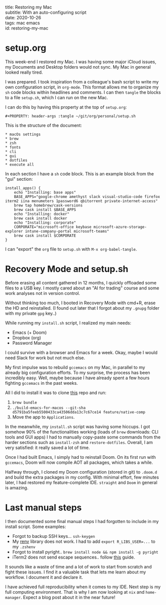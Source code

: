 title: Restoring my Mac  
subtitle: With an auto-configuring script  
date: 2020-10-26  
tags: mac emacs  
id: restoring-my-mac

setup.org
=========

This week-end I restored my Mac. I was having some major iCloud issues,
my Documents and Desktop folders would not sync. My Mac in general
looked really tired.

I was prepared. I took inspiration from a colleague's bash script to
write my own configuration script, in `org-mode`. This format allows me
to organize my `sh` code blocks within headlines and comments. I can
then `tangle` the blocks to a file `setup.sh`, which I can run on the
new Mac.

I can do this by having this property at the top of `setup.org`:

    #+PROPERTY: header-args :tangle ~/git/org/personal/setup.sh

This is the structure of the document:

    * macOs settings
    * brew
    * zsh
    * fonts
    * cli
    * gui
    * dotfiles
    * execute all

In each section I have a `sh` code block. This is an example block from
the "gui" section:

    install_apps() {
        echo "Installing: base apps"
        BASE_APPS="google-chrome amethyst slack visual-studio-code firefox iterm2 iina menumeters 1password6 qbitorrent private-internet-access"
        brew tap homebrew/cask-versions
        brew cask install $BASE_APPS
        echo "Installing: docker"
        brew cask install docker
        echo "Installing: corporate"
        CORPORATE="microsoft-office keybase microsoft-azure-storage-explorer intune-company-portal microsoft-teams"
        brew cask install $CORPORATE
    }

I can "export" the `org` file to `setup.sh` with `M-x org-babel-tangle`.

Recovery Mode and setup.sh
==========================

Before erasing all content gathered in 12 months, I quickly offloaded
some files to a USB key. I mostly cared about an "AI for trading" course
and some work analyses not in version control.

Without thinking too much, I booted in Recovery Mode with cmd+R, erase
the HD and reinstalled. (I found out later that I forgot about my
`.gnupg` folder with my private `gpg` key..)

While running my `install.sh` script, I realized my main needs:

-   Emacs (+ Doom)
-   Dropbox (org)
-   Password Manager

I could survive with a browser and Emacs for a week. Okay, maybe I would
need Slack for work but not much else.

My first impulse was to rebuild `gccemacs` on my Mac, in parallel to my
already big configuration efforts. To my surprise, the process has been
incredibly easy. Well, maybe because I have already spent a few hours
fighting `gccemacs` in the past weeks.

All I did to install it was to clone
[this](https://github.com/jimeh/build-emacs-for-macos) repo and run:

1.  `brew bundle`
2.  `./build-emacs-for-macos --git-sha d5791ba5feeb5500433ca43506dda13c7c67ce14 feature/native-comp`
3.  Move the app to `Applications`.

In the meanwhile, my `install.sh` script was having some hiccups. I got
somehow 90% of the functionalities working (loads of `brew` downloads:
CLI tools and GUI apps) I had to manually copy-paste some commands from
the harder sections such as `install-zsh` and `restore-dotfiles`.
Overall, I am very satisfied: it really saved a lot of time.

Once I had built Emacs, I simply had to reinstall Doom. On its first run
with `gccemacs`, Doom will now compile AOT all packages, which takes a
while.

Halfway through, I cloned my Doom configuration (stored in git) to
`.doom.d` and build the extra packages in my config. With minimal
effort, few minutes later, I had restored my feature-complete IDE.
`straight` and `Doom` in general is amazing.

Last manual steps
=================

I then documented some final manual steps I had forgotten to include in
my install script. Some examples:

-   Forgot to backup SSH keys… `ssh-keygen`
-   My [renv](https://rstudio.github.io/renv/articles/renv.html) library
    does not work. I had to add `export R_LIBS_USER=...` to my `.zshenv`
-   Forgot to install pyright..
    `brew install node && npm install -g pyright`
-   iTerm2 does not send escape sequences.. follow
    [this](https://www.clairecodes.com/blog/2018-10-15-making-the-alt-key-work-in-iterm2/)
    guide.

It sounds like a waste of time and a lot of work to start from scratch
and fight these issues. I find it a valuable task that lets me learn
about my workflow. I document it and declare it.

I have achieved full reproducibility when it comes to my IDE. Next step
is my full computing environment. That is why I am now looking at `nix`
and `home-manager`. Expect a blog post about it in the near future!
